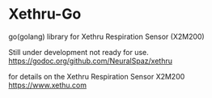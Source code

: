 # Xethru-Go
go(golang) library for Xethru Respiration Sensor (X2M200)

Still under development not ready for use.
https://godoc.org/github.com/NeuralSpaz/xethru

for details on the  Xethru Respiration Sensor X2M200
https://www.xethu.com
